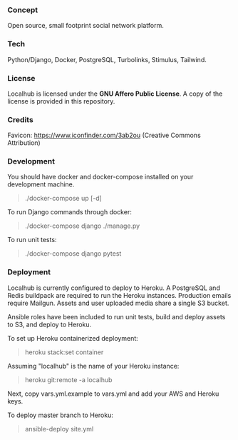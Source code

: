 ### Concept

Open source, small footprint social network platform.

### Tech

Python/Django, Docker, PostgreSQL, Turbolinks, Stimulus, Tailwind.

### License

Localhub is licensed under the **GNU Affero Public License**. A copy of the license is provided in this repository.

### Credits

Favicon: https://www.iconfinder.com/3ab2ou (Creative Commons Attribution)

### Development

You should have docker and docker-compose installed on your development machine.

> ./docker-compose up [-d]

To run Django commands through docker:

> ./docker-compose django ./manage.py

To run unit tests:

> ./docker-compose django pytest

### Deployment

Localhub is currently configured to deploy to Heroku. A PostgreSQL and Redis buildpack are required to run the Heroku instances. Production emails require Mailgun. Assets and user uploaded media share a single S3 bucket.

Ansible roles have been included to run unit tests, build and deploy assets to S3, and deploy to Heroku.

To set up Heroku containerized deployment:

> heroku stack:set container

Assuming "localhub" is the name of your Heroku instance:

> heroku git:remote -a localhub

Next, copy vars.yml.example to vars.yml and add your AWS and Heroku keys.

To deploy master branch to Heroku:

> ansible-deploy site.yml
